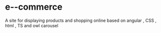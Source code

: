 # e--commerce
A site for displaying products and shopping online based on angular , CSS , html , TS and owl carousel
